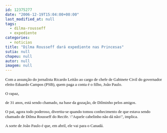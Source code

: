 ```yaml
---
id: 12375277
date: "2006-12-19T15:04:00+00:00"
last_modified_at: null
tags:
  - dilma-rousseff
  - expediente
categories:
  - noticias
title: "Dilma Rousseff dará expediente nas Princesas"
sutia: null
chapeu: null
autor: null
imagem: null
---
```

<p><FONT size=2></p>
<p><P><FONT face=Verdana>Com a assunção do jornalista Ricardo Leitão ao cargo de chefe de Gabinete Civil do governador eleito Eduardo Campos (PSB), quem paga a conta é o filho, João Paulo. </FONT></P></p>
<p><P><FONT face=Verdana>O rapaz,</p>
<p> de 31 anos,&nbsp;está sendo chamado, na base da gozação, de Dilminho pelos amigos. </FONT></P></p>
<p><P><FONT face=Verdana>O pai, agora todo poderoso, divertiu-se quando tomou conhecimento de que estava sendo chamado de Dilma Rousseff do Recife. \"Aquele cabelinho não dá não\", implica.</FONT></P></p>
<p><P><FONT face=Verdana>A sorte de João Paulo é que, em abril, ele vai para o Canadá.</FONT></P></FONT> </p>
